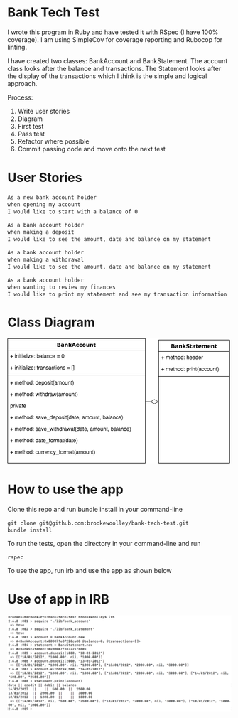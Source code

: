 # Bank Tech Test

I wrote this program in Ruby and have tested it with RSpec (I have 100% coverage).  I am using SimpleCov for coverage reporting and Rubocop for linting.

I have created two classes: BankAccount and BankStatement.  The account class looks after the balance and transactions.  The Statement looks after the display of the transactions which I think is the simple and logical approach.

Process:

1.  Write user stories
2.  Diagram
3.  First test
4.  Pass test
5.  Refactor where possible
6.  Commit passing code and move onto the next test

# User Stories

```
As a new bank account holder
when opening my account
I would like to start with a balance of 0
```

```
As a bank account holder
when making a deposit
I would like to see the amount, date and balance on my statement
```

```
As a bank account holder
when making a withdrawal
I would like to see the amount, date and balance on my statement
```

```
As a bank account holder
when wanting to review my finances
I would like to print my statement and see my transaction information
```

# Class Diagram

![irb](https://github.com/brookewoolley/bank-tech-test/blob/master/classDiagram.png)

# How to use the app

Clone this repo and run bundle install in your command-line
```
git clone git@github.com:brookewoolley/bank-tech-test.git
bundle install
```

To run the tests, open the directory in your command-line and run
```
rspec
```
To use the app, run irb and use the app as shown below

# Use of app in IRB

![irb](https://github.com/brookewoolley/bank-tech-test/blob/master/banktestirb.png)
